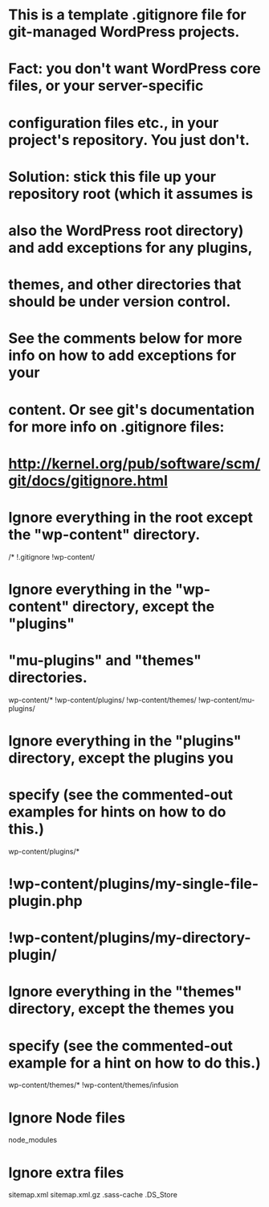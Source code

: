 # This is a template .gitignore file for git-managed WordPress projects.
#
# Fact: you don't want WordPress core files, or your server-specific
# configuration files etc., in your project's repository. You just don't.
#
# Solution: stick this file up your repository root (which it assumes is
# also the WordPress root directory) and add exceptions for any plugins,
# themes, and other directories that should be under version control.
#
# See the comments below for more info on how to add exceptions for your
# content. Or see git's documentation for more info on .gitignore files:
# http://kernel.org/pub/software/scm/git/docs/gitignore.html
 
# Ignore everything in the root except the "wp-content" directory.
/*
!.gitignore
!wp-content/
 
# Ignore everything in the "wp-content" directory, except the "plugins"
# "mu-plugins" and "themes" directories.
wp-content/*
!wp-content/plugins/
!wp-content/themes/
!wp-content/mu-plugins/
 
# Ignore everything in the "plugins" directory, except the plugins you
# specify (see the commented-out examples for hints on how to do this.)
wp-content/plugins/*
# !wp-content/plugins/my-single-file-plugin.php
# !wp-content/plugins/my-directory-plugin/
 
# Ignore everything in the "themes" directory, except the themes you
# specify (see the commented-out example for a hint on how to do this.)
wp-content/themes/*
!wp-content/themes/infusion

# Ignore Node files 
node_modules

# Ignore extra files
sitemap.xml
sitemap.xml.gz
.sass-cache
.DS_Store